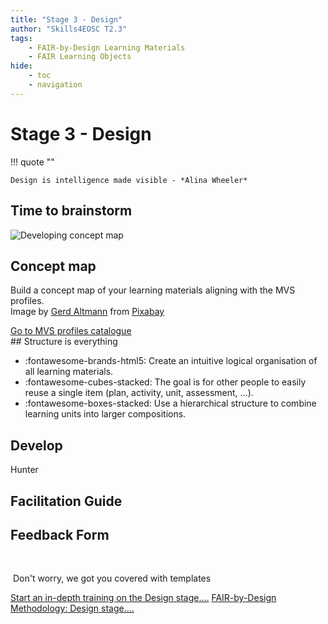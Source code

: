 ```yaml
---
title: "Stage 3 - Design"
author: "Skills4EOSC T2.3"
tags: 
    - FAIR-by-Design Learning Materials
    - FAIR Learning Objects
hide:
    - toc
    - navigation
---
```


# Stage 3 - Design

!!! quote ""

    Design is intelligence made visible - *Alina Wheeler​*

## Time to brainstorm

<div class="row">
    <div class="col-sm-4">
        <div class="card" >
        <img class="card-img-top" src="../../attachments/brain-3829057_640.jpg" alt="Developing concept map"/>
            <div class="card-body">
                <h2 class="card-title">Concept map</h2>
                <p class="card-text">Build a concept map of your learning materials aligning with the MVS profiles.</br>
                Image by <a href="https://pixabay.com/users/geralt-9301/?utm_source=link-attribution&utm_medium=referral&utm_campaign=image&utm_content=3829057">Gerd Altmann</a> from <a href="https://pixabay.com//?utm_source=link-attribution&utm_medium=referral&utm_campaign=image&utm_content=3829057">Pixabay</a></br>
                </p>
                <a href="https://fair-by-design-methodology.github.io/MVS/latest/MVS%20Profiles/Civil%20Servant/civil_servant/" class="btn btn-primary stretched-link">Go to MVS profiles catalogue</a>
            </div>
        </div>
    </div>
</div>
​
## Structure is everything

<div class="grid cards" markdown>

- :fontawesome-brands-html5: Create an intuitive logical organisation of all learning materials. 
- :fontawesome-cubes-stacked: The goal is for other people to easily reuse a single item (plan, activity, unit, assessment, ...).
- :fontawesome-boxes-stacked: Use a hierarchical structure to combine learning units into larger compositions.

</div>




## Develop
Hunter

## Facilitation Guide

## Feedback Form
​

​
Don't worry, we got you covered with templates​

<a href="https://fair-by-design-methodology.github.io/FAIR-by-Design_ToT/latest/Stage%203%20%E2%80%93%20Design/04-Conceptualisation/04-Conceptualisation/" class="btn btn-dark text-white btn-lg btn-block">Start an in-depth training on the Design stage....</a>
<a href="https://fair-by-design-methodology.github.io/FAIR-by-Design_Book/4%20-%20FAIR-by-design%20learning%20materials%20creation/4.1%20-%20Workflow%20stages%20description/413-design/" class="btn btn-dark text-white btn-lg btn-block">FAIR-by-Design Methodology: Design stage....</a>